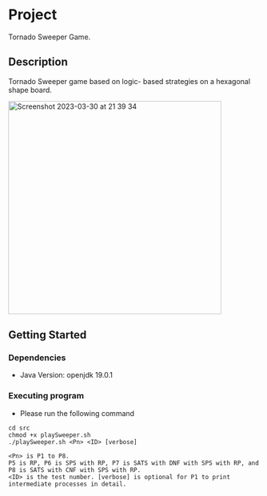 # Project

Tornado Sweeper Game.

## Description

Tornado Sweeper game based on logic- based strategies on a hexagonal shape board.

<img width="426" alt="Screenshot 2023-03-30 at 21 39 34" src="https://user-images.githubusercontent.com/118636537/228958928-5964ec94-e4c7-4801-b663-df7916bb28c5.png">

## Getting Started

### Dependencies

* Java Version: openjdk 19.0.1

### Executing program

* Please run the following command
```
cd src
chmod +x playSweeper.sh 
./playSweeper.sh <Pn> <ID> [verbose]

<Pn> is P1 to P8.
P5 is RP, P6 is SPS with RP, P7 is SATS with DNF with SPS with RP, and P8 is SATS with CNF with SPS with RP.  
<ID> is the test number. [verbose] is optional for P1 to print intermediate processes in detail.
```
